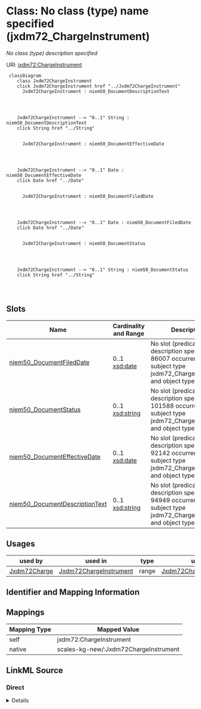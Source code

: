 

# Class: No class (type) name specified (jxdm72_ChargeInstrument)


_No class (type) description specified_





URI: [jxdm72:ChargeInstrument](http://release.niem.gov/niem/domains/jxdm/7.2/#ChargeInstrument)






```mermaid
 classDiagram
    class Jxdm72ChargeInstrument
    click Jxdm72ChargeInstrument href "../Jxdm72ChargeInstrument"
      Jxdm72ChargeInstrument : niem50_DocumentDescriptionText
        
          
    
    
    Jxdm72ChargeInstrument --> "0..1" String : niem50_DocumentDescriptionText
    click String href "../String"

        
      Jxdm72ChargeInstrument : niem50_DocumentEffectiveDate
        
          
    
    
    Jxdm72ChargeInstrument --> "0..1" Date : niem50_DocumentEffectiveDate
    click Date href "../Date"

        
      Jxdm72ChargeInstrument : niem50_DocumentFiledDate
        
          
    
    
    Jxdm72ChargeInstrument --> "0..1" Date : niem50_DocumentFiledDate
    click Date href "../Date"

        
      Jxdm72ChargeInstrument : niem50_DocumentStatus
        
          
    
    
    Jxdm72ChargeInstrument --> "0..1" String : niem50_DocumentStatus
    click String href "../String"

        
      
```




<!-- no inheritance hierarchy -->


## Slots

| Name | Cardinality and Range | Description | Inheritance |
| ---  | --- | --- | --- |
| [niem50_DocumentFiledDate](../slots/niem50_DocumentFiledDate.md) | 0..1 <br/> [xsd:date](xsd:date) | No slot (predicate) description specified <br/> 86007 occurrences with subject type jxdm72_ChargeInstrument and object type date. | direct |
| [niem50_DocumentStatus](../slots/niem50_DocumentStatus.md) | 0..1 <br/> [xsd:string](xsd:string) | No slot (predicate) description specified <br/> 101588 occurrences with subject type jxdm72_ChargeInstrument and object type string. | direct |
| [niem50_DocumentEffectiveDate](../slots/niem50_DocumentEffectiveDate.md) | 0..1 <br/> [xsd:date](xsd:date) | No slot (predicate) description specified <br/> 92142 occurrences with subject type jxdm72_ChargeInstrument and object type date. | direct |
| [niem50_DocumentDescriptionText](../slots/niem50_DocumentDescriptionText.md) | 0..1 <br/> [xsd:string](xsd:string) | No slot (predicate) description specified <br/> 94949 occurrences with subject type jxdm72_ChargeInstrument and object type string. | direct |





## Usages

| used by | used in | type | used |
| ---  | --- | --- | --- |
| [Jxdm72Charge](../classes/Jxdm72Charge.md) | [Jxdm72ChargeInstrument](../classes/Jxdm72ChargeInstrument.md) | range | [Jxdm72ChargeInstrument](../classes/Jxdm72ChargeInstrument.md) |






## Identifier and Mapping Information








## Mappings

| Mapping Type | Mapped Value |
| ---  | ---  |
| self | jxdm72:ChargeInstrument |
| native | scales-kg-new/:Jxdm72ChargeInstrument |







## LinkML Source

<!-- TODO: investigate https://stackoverflow.com/questions/37606292/how-to-create-tabbed-code-blocks-in-mkdocs-or-sphinx -->

### Direct

<details>
```yaml
name: jxdm72_ChargeInstrument
conforms_to: No schema conformance document specified
description: No class (type) description specified
title: No class (type) name specified
notes:
- Class with 86007 occurrences.
rank: 1000
slots:
- niem50_DocumentFiledDate
- niem50_DocumentStatus
- niem50_DocumentEffectiveDate
- niem50_DocumentDescriptionText
class_uri: jxdm72:ChargeInstrument

```
</details>

### Induced

<details>
```yaml
name: jxdm72_ChargeInstrument
conforms_to: No schema conformance document specified
description: No class (type) description specified
title: No class (type) name specified
notes:
- Class with 86007 occurrences.
rank: 1000
attributes:
  niem50_DocumentFiledDate:
    name: niem50_DocumentFiledDate
    description: No slot (predicate) description specified
    comments:
    - 86007 occurrences with subject type jxdm72_ChargeInstrument and object type
      date.
    examples:
    - description: jxdm72_ChargeInstrument → date
      object:
        example_object: '2011-12-01'
        example_object_type: date
        example_predicate: niem50:DocumentFiledDate
        example_subject: scales/ChargeInstrument/1835274
        example_subject_type: jxdm72_ChargeInstrument
    from_schema: scales-kg-new
    rank: 1000
    slot_uri: niem50:DocumentFiledDate
    alias: niem50_DocumentFiledDate
    owner: jxdm72_ChargeInstrument
    domain_of:
    - jxdm72_ChargeInstrument
    range: date
  niem50_DocumentStatus:
    name: niem50_DocumentStatus
    description: No slot (predicate) description specified
    comments:
    - 101588 occurrences with subject type jxdm72_ChargeInstrument and object type
      string.
    examples:
    - description: jxdm72_ChargeInstrument → string
      object:
        example_object: Filed
        example_object_type: string
        example_predicate: niem50:DocumentStatus
        example_subject: scales/ChargeInstrument/1835274
        example_subject_type: jxdm72_ChargeInstrument
    from_schema: scales-kg-new
    rank: 1000
    slot_uri: niem50:DocumentStatus
    alias: niem50_DocumentStatus
    owner: jxdm72_ChargeInstrument
    domain_of:
    - jxdm72_ChargeInstrument
    range: string
  niem50_DocumentEffectiveDate:
    name: niem50_DocumentEffectiveDate
    description: No slot (predicate) description specified
    comments:
    - 92142 occurrences with subject type jxdm72_ChargeInstrument and object type
      date.
    examples:
    - description: jxdm72_ChargeInstrument → date
      object:
        example_object: '2013-09-01'
        example_object_type: date
        example_predicate: niem50:DocumentEffectiveDate
        example_subject: scales/ChargeInstrument/1835274
        example_subject_type: jxdm72_ChargeInstrument
    from_schema: scales-kg-new
    rank: 1000
    slot_uri: niem50:DocumentEffectiveDate
    alias: niem50_DocumentEffectiveDate
    owner: jxdm72_ChargeInstrument
    domain_of:
    - jxdm72_ChargeInstrument
    range: date
  niem50_DocumentDescriptionText:
    name: niem50_DocumentDescriptionText
    description: No slot (predicate) description specified
    comments:
    - 94949 occurrences with subject type jxdm72_ChargeInstrument and object type
      string.
    examples:
    - description: jxdm72_ChargeInstrument → string
      object:
        example_object: Accusation Filed
        example_object_type: string
        example_predicate: niem50:DocumentDescriptionText
        example_subject: scales/ChargeInstrument/1835274
        example_subject_type: jxdm72_ChargeInstrument
    from_schema: scales-kg-new
    rank: 1000
    slot_uri: niem50:DocumentDescriptionText
    alias: niem50_DocumentDescriptionText
    owner: jxdm72_ChargeInstrument
    domain_of:
    - jxdm72_ChargeInstrument
    range: string
class_uri: jxdm72:ChargeInstrument

```
</details>